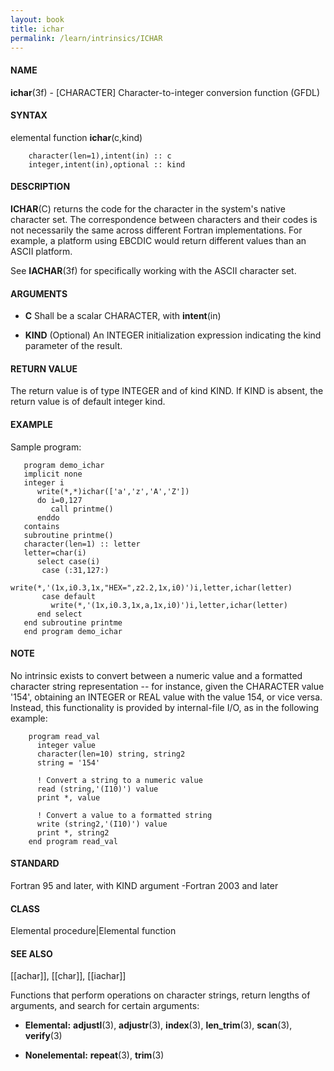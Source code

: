 ```yaml
---
layout: book
title: ichar
permalink: /learn/intrinsics/ICHAR
---
```

#### NAME

__ichar__(3f) - \[CHARACTER\] Character-to-integer conversion function
(GFDL)

#### SYNTAX

elemental function __ichar__(c,kind)

```
    character(len=1),intent(in) :: c
    integer,intent(in),optional :: kind
```

#### DESCRIPTION

__ICHAR__(C) returns the code for the character in the system's native
character set. The correspondence between characters and their codes is
not necessarily the same across different Fortran implementations. For
example, a platform using EBCDIC would return different values than an
ASCII platform.

See __IACHAR__(3f) for specifically working with the ASCII character
set.

#### ARGUMENTS

  - __C__
    Shall be a scalar CHARACTER, with __intent__(in)

  - __KIND__
    (Optional) An INTEGER initialization expression indicating the kind
    parameter of the result.

#### RETURN VALUE

The return value is of type INTEGER and of kind KIND. If KIND is absent,
the return value is of default integer kind.

#### EXAMPLE

Sample program:

```
   program demo_ichar
   implicit none
   integer i
      write(*,*)ichar(['a','z','A','Z'])
      do i=0,127
         call printme()
      enddo
   contains
   subroutine printme()
   character(len=1) :: letter
   letter=char(i)
      select case(i)
       case (:31,127:)
         write(*,'(1x,i0.3,1x,"HEX=",z2.2,1x,i0)')i,letter,ichar(letter)
       case default
         write(*,'(1x,i0.3,1x,a,1x,i0)')i,letter,ichar(letter)
      end select
   end subroutine printme
   end program demo_ichar
```

#### NOTE

No intrinsic exists to convert between a numeric value and a formatted
character string representation -- for instance, given the CHARACTER
value '154', obtaining an INTEGER or REAL value with the value 154, or
vice versa. Instead, this functionality is provided by internal-file
I/O, as in the following example:

```
    program read_val
      integer value
      character(len=10) string, string2
      string = '154'

      ! Convert a string to a numeric value
      read (string,'(I10)') value
      print *, value

      ! Convert a value to a formatted string
      write (string2,'(I10)') value
      print *, string2
    end program read_val
```

#### STANDARD

Fortran 95 and later, with KIND argument -Fortran 2003 and later

#### CLASS

Elemental procedure\|Elemental function

#### SEE ALSO

\[\[achar\]\], \[\[char\]\], \[\[iachar\]\]

Functions that perform operations on character strings, return lengths
of arguments, and search for certain arguments:

  - __Elemental:__
    __adjustl__(3), __adjustr__(3), __index__(3), __len\_trim__(3),
    __scan__(3), __verify__(3)

  - __Nonelemental:__
    __repeat__(3), __trim__(3)
